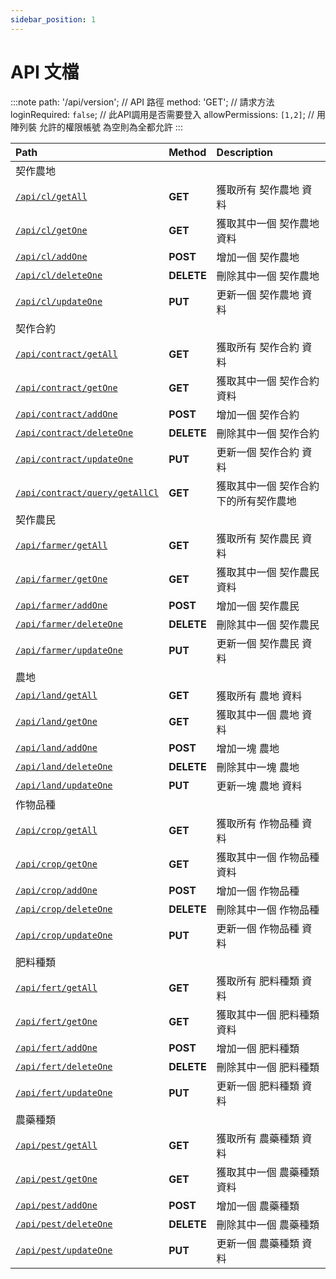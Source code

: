 ```yaml
---
sidebar_position: 1
---
```



# API 文檔

:::note
path: '/api/version';     // API 路徑
method: 'GET';            // 請求方法
loginRequired: `false`;     // 此API調用是否需要登入
allowPermissions: `[1,2]`;     // 用陣列裝 允許的權限帳號 為空則為全都允許
:::


| Path | Method | Description |
| :------ | :------ | :------ |
| 契作農地 |  |  |
| [`/api/cl/getAll`](./cl/getAll.md) | **GET** | 獲取所有 契作農地 資料  
| [`/api/cl/getOne`](./cl/getOne.md) | **GET** | 獲取其中一個 契作農地 資料  
| [`/api/cl/addOne`](./cl/addOne.md) | **POST** | 增加一個 契作農地  
| [`/api/cl/deleteOne`](./cl/deleteOne.md) | **DELETE** | 刪除其中一個 契作農地  
| [`/api/cl/updateOne`](./cl/updateOne.md) | **PUT** | 更新一個 契作農地 資料  
| 契作合約 |  |  |
| [`/api/contract/getAll`](./contract/getAll.md) | **GET** | 獲取所有 契作合約 資料  
| [`/api/contract/getOne`](./contract/getOne.md) | **GET** | 獲取其中一個 契作合約 資料  
| [`/api/contract/addOne`](./contract/addOne.md) | **POST** | 增加一個 契作合約  
| [`/api/contract/deleteOne`](./contract/deleteOne.md) | **DELETE** | 刪除其中一個 契作合約  
| [`/api/contract/updateOne`](./contract/updateOne.md) | **PUT** | 更新一個 契作合約 資料  
| [`/api/contract/query/getAllCl`](./contract/query/getAllCl.md) | **GET** | 獲取其中一個 契作合約 下的所有契作農地  
| 契作農民 |  |  |
| [`/api/farmer/getAll`](./farmer/getAll.md) | **GET** | 獲取所有 契作農民 資料  
| [`/api/farmer/getOne`](./farmer/getOne.md) | **GET** | 獲取其中一個 契作農民 資料  
| [`/api/farmer/addOne`](./farmer/addOne.md) | **POST** | 增加一個 契作農民  
| [`/api/farmer/deleteOne`](./farmer/deleteOne.md) | **DELETE** | 刪除其中一個 契作農民  
| [`/api/farmer/updateOne`](./farmer/updateOne.md) | **PUT** | 更新一個 契作農民 資料  
| 農地 |  |  |
| [`/api/land/getAll`](./land/getAll.md) | **GET** | 獲取所有 農地 資料  
| [`/api/land/getOne`](./land/getOne.md) | **GET** | 獲取其中一個 農地 資料  
| [`/api/land/addOne`](./land/addOne.md) | **POST** | 增加一塊 農地  
| [`/api/land/deleteOne`](./land/deleteOne.md) | **DELETE** | 刪除其中一塊 農地  
| [`/api/land/updateOne`](./land/updateOne.md) | **PUT** | 更新一塊 農地 資料  
| 作物品種 |  |  |
| [`/api/crop/getAll`](./crop/getAll.md) | **GET** | 獲取所有 作物品種 資料  
| [`/api/crop/getOne`](./crop/getOne.md) | **GET** | 獲取其中一個 作物品種 資料  
| [`/api/crop/addOne`](./crop/addOne.md) | **POST** | 增加一個 作物品種  
| [`/api/crop/deleteOne`](./crop/deleteOne.md) | **DELETE** | 刪除其中一個 作物品種  
| [`/api/crop/updateOne`](./crop/updateOne.md) | **PUT** | 更新一個 作物品種 資料  
| 肥料種類 |  |  |
| [`/api/fert/getAll`](./fert/getAll.md) | **GET** | 獲取所有 肥料種類 資料  
| [`/api/fert/getOne`](./fert/getOne.md) | **GET** | 獲取其中一個 肥料種類 資料  
| [`/api/fert/addOne`](./fert/addOne.md) | **POST** | 增加一個 肥料種類  
| [`/api/fert/deleteOne`](./fert/deleteOne.md) | **DELETE** | 刪除其中一個 肥料種類  
| [`/api/fert/updateOne`](./crop/updateOne.md) | **PUT** | 更新一個 肥料種類 資料  
| 農藥種類 |  |  |
| [`/api/pest/getAll`](./pest/getAll.md) | **GET** | 獲取所有 農藥種類 資料  
| [`/api/pest/getOne`](./pest/getOne.md) | **GET** | 獲取其中一個 農藥種類 資料  
| [`/api/pest/addOne`](./pest/addOne.md) | **POST** | 增加一個 農藥種類  
| [`/api/pest/deleteOne`](./pest/deleteOne.md) | **DELETE** | 刪除其中一個 農藥種類  
| [`/api/pest/updateOne`](./crop/updateOne.md) | **PUT** | 更新一個 農藥種類 資料  

